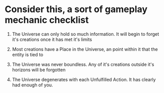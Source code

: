 # Consider this, a sort of gameplay mechanic checklist

1. The Universe can only hold so much information. It will begin to forget it's creations once it has met it's limits

2. Most creations have a Place in the Universe, an point within it that the entity is tied to

3. The Universe was never boundless. Any of it's creations outside it's horizons will be forgotten

4. The Universe degenerates with each Unfulfilled Action. It has clearly had enough of you.